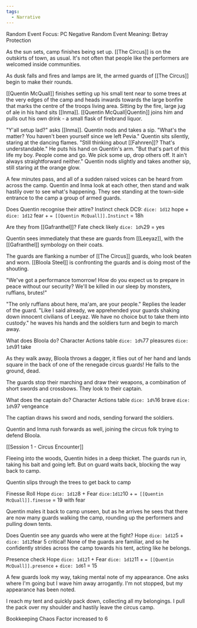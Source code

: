 ```yaml
---
tags:
  - Narrative
---
```


Random Event Focus: PC Negative
Random Event Meaning: Betray Protection

As the sun sets, camp finishes being set up. [[The Circus]] is on the outskirts of town, as usual. It's not often that people like the performers are welcomed inside communities. 

As dusk falls and fires and lamps are lit, the armed guards of [[The Circus]] begin to make their rounds. 

[[Quentin McQuall]] finishes setting up his small tent near to some trees at the very edges of the camp and heads inwards towards the large bonfire that marks the centre of the troops living area. Sitting by the fire, large jug of ale in his hand sits [[Inma]].
[[Quentin McQuall|Quentin]] joins him and pulls out his own drink - a small flask of firebrand liquor. 

"Y'all setup lad?" asks [[Inma]]. Quentin nods and takes a sip. 
"What's the matter? You haven't been yourself since we left Pevia." Quentin sits silently, staring at the dancing flames. "Still thinking about [[Fahnren]]? That's understandable." He puts his hand on Quentin's arm. "But that's part of this life my boy. People come and go. We pick some up, drop others off. It ain't always straightforward neither."
Quentin nods slightly and takes another sip, still staring at the orange glow. 

A few minutes pass, and all of a sudden raised voices can be heard from across the camp. Quentin and Inma look at each other, then stand and walk hastily over to see what's happening. 
They see standing at the town-side entrance to the camp a group of armed guards.

Does Quentin recognise their attire?
Instinct check DC9: `dice: 1d12` hope + `dice: 1d12` fear + `= [[Quentin McQuall]].Instinct` = 18h

Are they from [[Gafranthel]]? Fate check likely
`dice: 1d%`29 = yes

Quentin sees immediately that these are guards from [[Leeyaz]], with the [[Gafranthel]] symbology on their coats. 

The guards are flanking a number of [[The Circus]] guards, who look beaten and worn. 
[[Bloola Steel]] is confronting the guards and is doing most of the shouting. 

"We've got a performance tomorrow! How do you expect us to prepare in peace without our security? We'll be killed in our sleep by monsters, ruffians, brutes!"

"The only ruffians about here, ma'am, are your people." Replies the leader of the guard. "Like I said already, we apprehended your guards shaking down innocent civilians of Leeyaz. We have no choice but to take them into custody." he waves his hands and the soldiers turn and begin to march away. 

What does Bloola do? Character Actions table
`dice: 1d%`77 pleasures `dice: 1d%`91 take

As they walk away, Bloola throws a dagger, it flies out of her hand and lands square in the back of one of the renegade circus guards! He falls to the ground, dead. 

The guards stop their marching and draw their weapons, a combination of short swords and crossbows. They look to their captain.

What does the captain do? Character Actions table 
`dice: 1d%`16 brave `dice: 1d%`97 vengeance

The captian draws his sword and nods, sending forward the soldiers. 

Quentin and Inma rush forwards as well, joining the circus folk trying to defend Bloola. 

[[Session 1 - Circus Encounter]]

Fleeing into the woods, Quentin hides in a deep thicket. 
The guards run in, taking his bait and going left. But on guard waits back, blocking the way back to camp.

Quentin slips through the trees to get back to camp

Finesse Roll
Hope `dice: 1d12`8 + Fear `dice:1d12`10 + `= [[Quentin McQuall]].finesse` = 19 with fear

Quentin males it back to camp unseen, but as he arrives he sees that there are now many guards walking the camp, rounding up the performers and pulling down tents.

Does Quentin see any guards who were at the fight?
Hope `dice: 1d12`5 + `dice: 1d12`fear 5 critical!
None of the guards are familiar, and so he confidently strides across the camp towards his tent, acting like he belongs. 

Presence check
Hope `dice: 1d12`1 + Fear `dice: 1d12`11 + `= [[Quentin McQuall]].presence` + `dice: 1d6`1 = 15

A few guards look my way, taking mental note of my appearance. One asks where I'm going but I wave him away arrogantly. I'm not stopped, but my appearance has been noted. 

I reach my tent and quickly pack down, collecting all my belongings. I pull the pack over my shoulder and hastily leave the circus camp. 

Bookkeeping 
Chaos Factor increased to 6